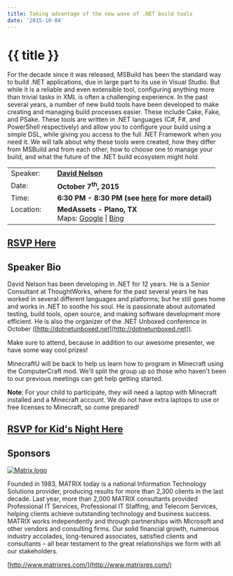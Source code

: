 ```yaml
---
title: Taking advantage of the new wave of .NET build tools
date: '2015-10-04'
---
```

# {{ title }}

For the decade since it was released, MSBuild has been the standard way to build .NET applications, due in large part to its use in Visual Studio. But while it is a reliable and even extensible tool, configuring anything more than trivial tasks in XML is often a challenging experience. In the past several years, a number of new build tools have been developed to make creating and managing build processes easier. These include Cake, Fake, and PSake. These tools are written in .NET languages (C#, F#, and PowerShell respectively) and allow you to configure your build using a simple DSL, while giving you access to the full .NET Framework when you need it. We will talk about why these tools were created, how they differ from MSBuild and from each other, how to choose one to manage your build, and what the future of the .NET build ecosystem might hold.

<table><tbody><tr><td>Speaker:</td><td>&nbsp;</td><td><b><a title="David Nelson" target="_blank" href="http://dotnetunboxed.net/">David Nelson</a></b></td></tr><tr><td>Date:</td><td>&nbsp;</td><td><b>October 7<sup>th</sup>, 2015</b></td></tr><tr><td valign="top">Time:</td><td>&nbsp;</td><td><b>6:30 PM - 8:30 PM (see <a title="Location" href="../../location/index.html">here</a> for more detail)</b></td></tr><tr><td valign="top">Location:</td><td>&nbsp;</td><td><b>MedAssets - Plano, TX</b><br>Maps: <a title="Google" target="_blank" href="https://goo.gl/maps/1OyNE">Google</a> | <a title="Bing" target="_blank" href="http://binged.it/1afBEJ9">Bing</a></td></tr></tbody></table>

## [RSVP Here](https://www.eventbrite.com/e/taking-advantage-of-the-new-wave-of-net-build-tools-tickets-18698084474)

## Speaker Bio

David Nelson has been developing in .NET for 12 years. He is a Senior Consultant at ThoughtWorks, where for the past several years he has worked in several different languages and platforms; but he still goes home and works in .NET to soothe his soul. He is passionate about automated testing, build tools, open source, and making software development more efficient. He is also the organizer of the .NET Unboxed conference in October ([http://dotnetunboxed.net](http://dotnetunboxed.net)).

Make sure to attend, because in addition to our awesome presenter, we have some way cool prizes!

MinecraftU will be back to help us learn how to program in Minecraft using the ComputerCraft mod. We'll split the group up so those who haven't been to our previous meetings can get help getting started.

**Note**: For your child to participate, they will need a laptop with Minecraft installed and a Minecraft account. We do not have extra laptops to use or free licenses to Minecraft, so come prepared!

## [RSVP for Kid's Night Here](https://www.eventbrite.com/e/oct-7th-nddnug-kids-night-tickets-18698096510)

## Sponsors

[![Matrix logo](http://northdallas.net/files/sponsor/matrixlogo.jpg)](http://www.matrixres.com/)

Founded in 1983, MATRIX today is a national Information Technology Solutions provider, producing results for more than 2,300 clients in the last decade. Last year, more than 2,000 MATRIX consultants provided Professional IT Services, Professional IT Staffing, and Telecom Services, helping clients achieve outstanding technology and business success. MATRIX works independently and through partnerships with Microsoft and other vendors and consulting firms. Our solid financial growth, numerous industry accolades, long-tenured associates, satisfied clients and consultants – all bear testament to the great relationships we form with all our stakeholders.

[http://www.matrixres.com/](http://www.matrixres.com/)
    
